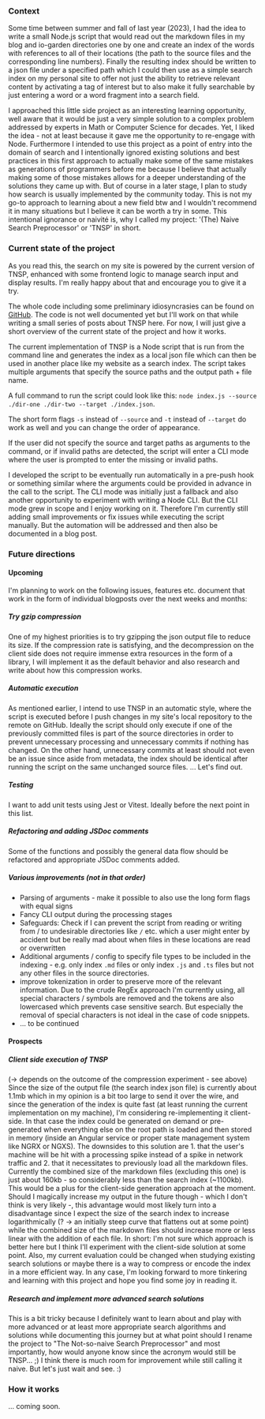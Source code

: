 ### Context
Some time between summer and fall of last year (2023), I had the idea to write a small Node.js script that would read out the markdown files in my blog and io-garden directories one by one and create an index of the words with references to all of their locations (the path to the source files and the corresponding line numbers). Finally the resulting index should be written to a json file under a specified path which I could then use as a simple search index on my personal site to offer not just the ability to retrieve relevant content by activating a tag of interest but to also make it fully searchable by just entering a word or a word fragment into a search field.

I approached this little side project as an interesting learning opportunity, well aware that it would be just a very simple solution to a complex problem addressed by experts in Math or Computer Science for decades. Yet, I liked the idea - not at least because it gave me the opportunity to re-engage with Node. Furthermore I intended to use this project as a point of entry into the domain of search and I intentionally ignored existing solutions and best practices in this first approach to actually make some of the same mistakes as generations of programmers before me because I believe that actually making some of those mistakes allows for a deeper understanding of the solutions they came up with. But of course in a later stage, I plan to study how search is usually implemented by the community today. This is not my go-to approach to learning about a new field btw and I wouldn't recommend it in many situations but I believe it can be worth a try in some. 
This intentional ignorance or naivité is, why I called my project: '(The) Naive Search Preprocessor' or 'TNSP' in short.

### Current state of the project
As you read this, the search on my site is powered by the current version of TNSP, enhanced with some frontend logic to manage search input and display results. I'm really happy about that and encourage you to give it a try.

The whole code including some preliminary idiosyncrasies can be found on [GitHub](https://github.com/Raphael-Hemme/naive-search-preprocessor). The code is not well documented yet but I'll work on that while writing a small series of posts about TNSP here. For now, I will just give a short overview of the current state of the project and how it works.

The current implementation of TNSP is a Node script that is run from the command line and generates the index as a local json file which can then be used in another place like my website as a search index. The script takes multiple arguments that specify the source paths and the output path + file name.

A full command to run the script could look like this: `node index.js --source ./dir-one ./dir-two --target ./index.json`.

The short form flags `-s` instead of `--source` and `-t` instead of `--target` do work as well and you can change the order of appearance.

If the user did not specify the source and target paths as arguments to the command, or if invalid paths are detected, the script will enter a CLI mode where the user is prompted to enter the missing or invalid paths.

I developed the script to be eventually run automatically in a pre-push hook or something similar where the arguments could be provided in advance in the call to the script. The CLI mode was initially just a fallback and also another opportunity to experiment with writing a Node CLI. But the CLI mode grew in scope and I enjoy working on it. Therefore I'm currently still adding small improvements or fix issues while executing the script manually. But the automation will be addressed and then also be documented in a blog post. 

### Future directions

#### Upcoming
I'm planning to work on the following issues, features etc. document that work in the form of individual blogposts over the next weeks and months:

##### Try gzip compression
One of my highest priorities is to try gzipping the json output file to reduce its size. If the compression rate is satisfying, and the decompression on the client side does not require immense extra resources in the form of a library, I will implement it as the default behavior and also research and write about how this compression works.

##### Automatic execution
As mentioned earlier, I intend to use TNSP in an automatic style, where the script is executed before I push changes in my site's local repository to the remote on GitHub.
Ideally the script should only execute if one of the previously committed files is part of the source directories in order to prevent unnecessary processing and unnecessary commits if nothing has changed. On the other hand, unnecessary commits at least should not even be an issue since aside from metadata, the index should be identical after running the script on the same unchanged source files. ... Let's find out.

##### Testing
I want to add unit tests using Jest or Vitest. Ideally before the next point in this list.

##### Refactoring and adding JSDoc comments
Some of the functions and possibly the general data flow should be refactored and appropriate JSDoc comments added.

##### Various improvements (not in that order)
- Parsing of arguments - make it possible to also use the long form flags with equal signs
- Fancy CLI output during the processing stages
- Safeguards: Check if I can prevent the script from reading or writing from / to undesirable directories like `/` etc. which a user might enter by accident but be really mad about when files in these locations are read or overwritten
- Additional arguments / config to specify file types to be included in the indexing - e.g. only index `.md` files or only index `.js` and `.ts` files but not any other files in the source directories.
- improve tokenization in order to preserve more of the relevant information. Due to the crude RegEx approach I'm currently using, all special characters / symbols are removed and the tokens are also lowercased which prevents case sensitive search. But especially the removal of special characters is not ideal in the case of code snippets.
- ... to be continued

#### Prospects

##### Client side execution of TNSP
(-> depends on the outcome of the compression experiment - see above)
Since the size of the output file (the search index json file) is currently about 1.1mb which in my opinion is a bit too large to send it over the wire, and since the generation of the index is quite fast (at least running the current implementation on my machine), I'm considering re-implementing it client-side. In that case the index could be generated on demand or pre-generated when everything else on the root path is loaded and then stored in memory (inside an Angular service or proper state management system like NGRX or NGXS). The downsides to this solution are 1. that the user's machine will be hit with a processing spike instead of a spike in network traffic and 2. that it necessitates to previously load all the markdown files. Currently the combined size of the markdown files (excluding this one) is just about 160kb - so considerably less than the search index (~1100kb). This would be a plus for the client-side generation approach at the moment. Should I magically increase my output in the future though - which I don't think is very likely -, this advantage would most likely turn into a disadvantage since I expect the size of the search index to increase logarithmically (? -> an initially steep curve that flattens out at some point) while the combined size of the markdown files should increase more or less linear with the addition of each file.
In short: I'm not sure which approach is better here but I think I'll experiment with the client-side solution at some point. Also, my current evaluation could be changed when studying existing search solutions or maybe there is a way to compress or encode the index in a more efficient way. In any case, I'm looking forward to more tinkering and learning with this project and hope you find some joy in reading it.

##### Research and implement more advanced search solutions
This is a bit tricky because I definitely want to learn about and play with more advanced or at least more appropriate search algorithms and solutions while documenting this journey but at what point should I rename the project to "The Not-so-naive Search Preprocessor" and most importantly, how would anyone know since the acronym would still be TNSP... ;)
I think there is much room for improvement while still calling it naive. But let's just wait and see. :)

### How it works
... coming soon.

